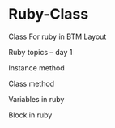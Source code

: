 # Ruby-Class
Class For ruby in BTM Layout

Ruby topics – day 1

Instance  method

Class method

Variables in ruby

Block in ruby
